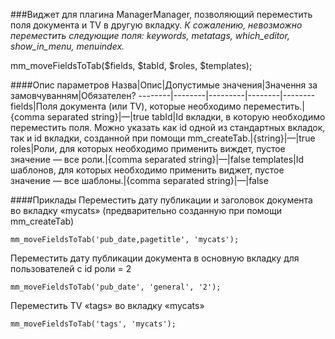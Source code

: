 ###Виджет для плагина ManagerManager, позволяющий переместить поля документа и TV в другую вкладку. 
*К сожалению, невозможно переместить следующие поля: keywords, metatags, which_editor, show_in_menu, menuindex.*

mm_moveFieldsToTab($fields, $tabId, $roles, $templates);

####Опис параметров
Назва|Опис|Допустимые значения|Значення за замовчуванням|Обязателен?
--------|--------|---------|--------|--------
fields|Поля документа (или TV), которые необходимо переместить.|{comma separated string}|—|true
tabId|Id вкладки, в которую необходимо переместить поля. Можно указать как id одной из стандартных вкладок, так и id вкладки, созданной при помощи mm_createTab.|{string}|—|true
roles|Роли, для которых необходимо применить виждет, пустое значение — все роли.|{comma separated string}|—|false
templates|Id шаблонов, для которых необходимо применить виджет, пустое значение — все шаблоны.|{comma separated string}|—|false

####Приклады
Переместить дату публикации и заголовок документа во вкладку «mycats» (предварительно созданную при помощи mm_createTab)
	
	mm_moveFieldsToTab('pub_date,pagetitle', 'mycats');
Переместить дату публикации документа в основную вкладку для пользователей с id роли = 2
	
	mm_moveFieldsToTab('pub_date', 'general', '2');
Переместить TV «tags» во вкладку «mycats»
	
	mm_moveFieldsToTab('tags', 'mycats');